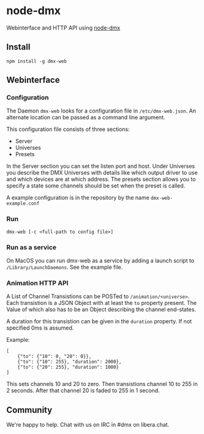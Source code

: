 # node-dmx

Webinterface and HTTP API using [node-dmx](https://github.com/node-dmx/dmx)

## Install

`npm install -g dmx-web`

## Webinterface

### Configuration

The Daemon `dmx-web` looks for a configuration file in `/etc/dmx-web.json`. An alternate location can be passed as a command line argument.

This configuration file consists of three sections:

- Server
- Universes
- Presets

In the Server section you can set the listen port and host.
Under Universes you describe the DMX Universes with details like which output driver to use and which devices are at which address.
The presets section allows you to specify a state some channels should be set when the preset is called.

A example configuration is in the repository by the name `dmx-web-example.conf`

### Run

`dmx-web [-c <full-path to config file>]`

### Run as a service

On MacOS you can run dmx-web as a service by adding a launch script to `/Library/LaunchDaemons`. See the example file.

### Animation HTTP API

A List of Channel Transistions can be POSTed to `/animation/<universe>`. Each transistion is a JSON Object with at least the `to` property present. The Value of which also has to be an Object describing the channel end-states.

A duration for this transistion can be given in the `duration` property.
If not specified 0ms is assumed.

Example:

	[
		{"to": {"10": 0, "20": 0}},
		{"to": {"10": 255}, "duration": 2000},
		{"to": {"20": 255}, "duration": 1000}
	]

This sets channels 10 and 20 to zero. Then transistions channel 10 to 255 in 2 seconds. After that channel 20 is faded to 255 in 1 second.


## Community

We're happy to help. Chat with us on IRC in #dmx on libera.chat.
